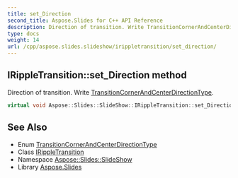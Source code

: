 ```yaml
---
title: set_Direction
second_title: Aspose.Slides for C++ API Reference
description: Direction of transition. Write TransitionCornerAndCenterDirectionType.
type: docs
weight: 14
url: /cpp/aspose.slides.slideshow/irippletransition/set_direction/
---
```

## IRippleTransition::set_Direction method


Direction of transition. Write [TransitionCornerAndCenterDirectionType](../../transitioncornerandcenterdirectiontype/).

```cpp
virtual void Aspose::Slides::SlideShow::IRippleTransition::set_Direction(TransitionCornerAndCenterDirectionType value)=0
```

## See Also

* Enum [TransitionCornerAndCenterDirectionType](../../transitioncornerandcenterdirectiontype/)
* Class [IRippleTransition](../)
* Namespace [Aspose::Slides::SlideShow](../../)
* Library [Aspose.Slides](../../../)
